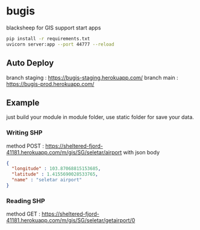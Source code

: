 # bugis
blacksheep for GIS support
start apps 
```sh
pip install -r requirements.txt
uvicorn server:app --port 44777 --reload
```
## Auto Deploy
branch staging : https://bugis-staging.herokuapp.com/
branch main : https://bugis-prod.herokuapp.com/

## Example
just build your module in module folder, use static folder for save your data.
### Writing SHP
method POST : https://sheltered-fjord-41181.herokuapp.com/m/gis/SG/seletar/airport
with json body
```json
{
  "longitude" : 103.87068815153685,
  "latitude" : 1.4155690028533765,
  "name" : "seletar airport"
}
```
### Reading SHP
method GET : https://sheltered-fjord-41181.herokuapp.com/m/gis/SG/seletar/getairport/0
